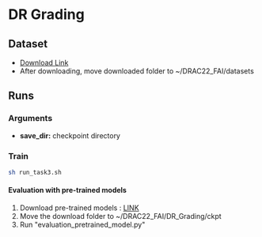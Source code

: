 # DR Grading

## Dataset
* [Download Link](https://drac22.grand-challenge.org/)
* After downloading, move downloaded folder to ~/DRAC22_FAI/datasets
   
## Runs

### Arguments
* **save_dir:** checkpoint directory

### Train

```bash
sh run_task3.sh
```

#### Evaluation with pre-trained models
1. Download pre-trained models : [LINK](https://drive.google.com/drive/folders/1QbD3Kcp8EjJCvGM2j5H8z568gBoZzdY-?usp=sharing)
2. Move the download folder to ~/DRAC22_FAI/DR_Grading/ckpt
3. Run "evaluation_pretrained_model.py"
